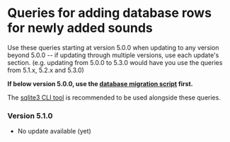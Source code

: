 # Queries for adding database rows for newly added sounds

Use these queries starting at version 5.0.0 when updating to any version beyond 5.0.0 -- if updating through multiple versions, use each update's section. (e.g. updating from 5.0.0 to 5.3.0 would have you use the queries from 5.1.x, 5.2.x and 5.3.0)

**If below version 5.0.0, use the [database migration script](https://github.com/robflop/megumin.love/blob/master/dbUpdate_v5.js) first.**

The [sqlite3 CLI tool](https://sqlite.org/cli.html) is recommended to be used alongside these queries.

### Version 5.1.0
- No update available (yet)